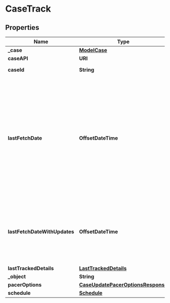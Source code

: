 

# CaseTrack


## Properties

| Name | Type | Description | Notes |
|------------ | ------------- | ------------- | -------------|
|**_case** | [**ModelCase**](ModelCase.md) |  |  |
|**caseAPI** | **URI** |  |  |
|**caseId** | **String** | Unique Id for a Case in UniCourt. |  |
|**lastFetchDate** | **OffsetDateTime** | The date and time when the case was last fetched from the Court. This date and time is in UTC. Formatted as YYYY-MM-DDTHH:MM:SS+ZZ:zz, Note: It is not necessary that every time the case is fetched from Court we find changes in the case information. It could be that we already have the latest information from the Court and no changes exist. |  |
|**lastFetchDateWithUpdates** | **OffsetDateTime** | The date and time when the case was last fetched from the Court where we found changes in the case information. This date and time is in UTC. Formatted as YYYY-MM-DDTHH:MM:SS+ZZ:zz, |  |
|**lastTrackedDetails** | [**LastTrackedDetails**](LastTrackedDetails.md) |  |  |
|**_object** | **String** | Name of the object. |  |
|**pacerOptions** | [**CaseUpdatePacerOptionsResponse**](CaseUpdatePacerOptionsResponse.md) |  |  |
|**schedule** | [**Schedule**](Schedule.md) |  |  |



